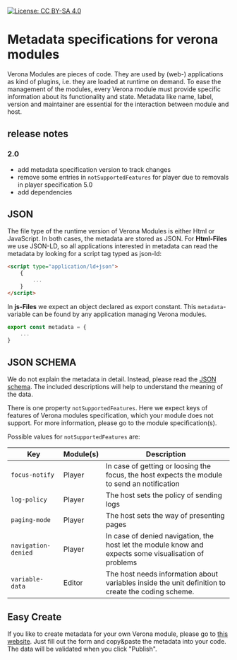[![License: CC BY-SA 4.0](https://img.shields.io/badge/License-CC%20BY--SA%204.0-lightgrey.svg)](https://creativecommons.org/licenses/by-sa/4.0/)
# Metadata specifications for verona modules

Verona Modules are pieces of code. They are used by (web-) applications as kind of plugins, i.e. they are loaded at runtime on demand. To ease the management of the modules, every Verona module must provide specific information about its functionality and state. Metadata like name, label, version and maintainer are essential for the interaction between module and host.

## release notes
### 2.0
* add metadata specification version to track changes
* remove some entries in `notSupportedFeatures` for player due to removals in player specification 5.0
* add dependencies

## JSON
The file type of the runtime version of Verona Modules is either Html or JavaScript. In both cases, the metadata are stored as JSON. For **Html-Files** we use JSON-LD, so all applications interested in metadata can read the metadata by looking for a script tag typed as json-ld:
```html
<script type="application/ld+json">
    {
        ...
    }
</script>
```
In **js-Files** we expect an object declared as export constant. This `metadata`-variable can be found by any application managing Verona modules.
```javascript
export const metadata = {
    ...
}
```

## JSON SCHEMA
We do not explain the metadata in detail. Instead, please read the [JSON schema](verona-module-metadata.json). The included descriptions will help to understand the meaning of the data. 

There is one property `notSupportedFeatures`. Here we expect keys of features of Verona modules specification, which your module does not support. For more information, please go to the module specification(s). 

Possible values for `notSupportedFeatures` are:

| Key | Module(s) | Description |
| ------ | ------ | ----- |
| `focus-notify` | Player | In case of getting or loosing the focus, the host expects the module to send an notification |
| `log-policy` | Player | The host sets the policy of sending logs |
| `paging-mode` | Player | The host sets the way of presenting pages |
| `navigation-denied` | Player | In case of denied navigation, the host let the module know and expects some visualisation of problems |
| `variable-data` | Editor | The host needs information about variables inside the unit definition to create the coding scheme. | 

## Easy Create
If you like to create metadata for your own Verona module, please go to [this website](https://skohub.io/editor/?schema=https://raw.githubusercontent.com/verona-interfaces/metadata/master/verona-module-metadata.json). Just fill out the form and copy&paste the metadata into your code. The data will be validated when you click "Publish".
